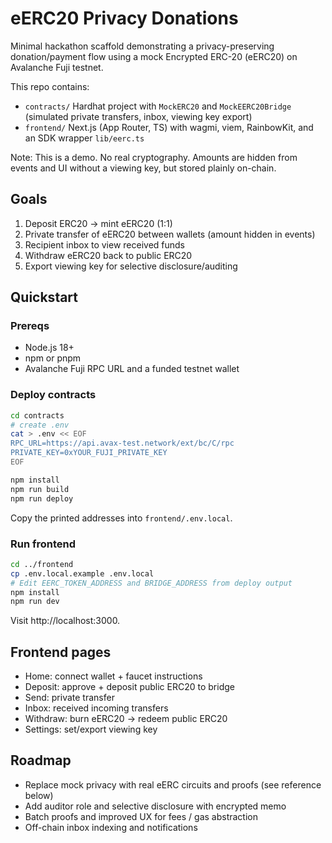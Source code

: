 # eERC20 Privacy Donations

Minimal hackathon scaffold demonstrating a privacy-preserving donation/payment flow using a mock Encrypted ERC-20 (eERC20) on Avalanche Fuji testnet.

This repo contains:
- `contracts/` Hardhat project with `MockERC20` and `MockEERC20Bridge` (simulated private transfers, inbox, viewing key export)
- `frontend/` Next.js (App Router, TS) with wagmi, viem, RainbowKit, and an SDK wrapper `lib/eerc.ts`

Note: This is a demo. No real cryptography. Amounts are hidden from events and UI without a viewing key, but stored plainly on-chain.

## Goals
1. Deposit ERC20 → mint eERC20 (1:1)
2. Private transfer of eERC20 between wallets (amount hidden in events)
3. Recipient inbox to view received funds
4. Withdraw eERC20 back to public ERC20
5. Export viewing key for selective disclosure/auditing

## Quickstart

### Prereqs
- Node.js 18+
- npm or pnpm
- Avalanche Fuji RPC URL and a funded testnet wallet

### Deploy contracts

```bash
cd contracts
# create .env
cat > .env << EOF
RPC_URL=https://api.avax-test.network/ext/bc/C/rpc
PRIVATE_KEY=0xYOUR_FUJI_PRIVATE_KEY
EOF

npm install
npm run build
npm run deploy
```
Copy the printed addresses into `frontend/.env.local`.

### Run frontend

```bash
cd ../frontend
cp .env.local.example .env.local
# Edit EERC_TOKEN_ADDRESS and BRIDGE_ADDRESS from deploy output
npm install
npm run dev
```
Visit http://localhost:3000.

## Frontend pages
- Home: connect wallet + faucet instructions
- Deposit: approve + deposit public ERC20 to bridge
- Send: private transfer
- Inbox: received incoming transfers
- Withdraw: burn eERC20 → redeem public ERC20
- Settings: set/export viewing key

## Roadmap
- Replace mock privacy with real eERC circuits and proofs (see reference below)
- Add auditor role and selective disclosure with encrypted memo
- Batch proofs and improved UX for fees / gas abstraction
- Off-chain inbox indexing and notifications